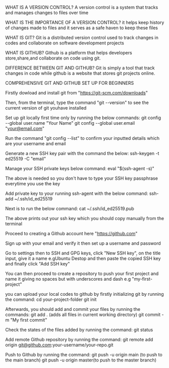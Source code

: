 

WHAT IS A VERSION CONTROL?
	A version control is a system that tracks and manages changes to files over time

WHAT IS THE IMPORTANCE OF A VERSION CONTROL?
	it helps keep history of changes made to files and it serves as a safe haven to keep these files

WHAT IS GIT?
	Git is a distributed version control used to track changes in codes and collaborate on software development projects

WHAT IS GITHUB?
	Github is a platform that helps developers store,share,and collaborate on code using git.

DIFFERENCE BETWEEN GIT AND GITHUB?
	Git is simply a tool that track changes in code while github is a website that stores git projects online.


COMPREHENSIVE GIT AND GITHUB SET UP FOR BEGINNERS

Firstly dowload and install git from "https://git-scm.com/downloads"


Then, from the terminal, type the command "git --version" to see the current version of git youhave installed

 
Set up git locally first time only by running the below commands:
	git config --global user.name "Your Name"
	git config --global user.email "your@email.com"


Run the command "git config --list" to confirm your inputted details which are your username and email


Generate a new SSH key pair with the command the below:
	 ssh-keygen -t ed25519 -C "email"


Manage your SSH private keys below command:
	eval "$(ssh-agent -s)"

The above is needed so you don't have to type your SSH key passphrase everytime you use the key


Add private key to your running ssh-agent with the below command:
	ssh-add ~/.ssh/id_ed25519


Next is to run the below command:
	 cat ~/.ssh/id_ed25519.pub

The above prints out your ssh key which you should copy manually from the terminal


Proceed to creating a Github account here "https://github.com"


Sign up with your email and verify it then set up a username and password


Go to settings then to SSH and GPG keys, click "New SSH key", on the title input, give it a name e.gUbuntu Destop and then paste the copied SSH key and finally click "Add SSH key"


You can then proceed to create a repository to push your first project and name it giving no spaces but with underscores and dash e.g "my-first-project"

you can upload your local codes to github by firstly initializing git by running the command:
	cd your-project-folder
	git init

Afterwards, you should add and commit your files by running the commands:
	git add . (adds all files in current working directory)
	git commit -m "My first commit"

Check the states of the files added by running the command:
	git status

Add remote Github repository by running the command:
	git remote add origin git@github.com:your-username/your-repo.git

Push to Github by running the command:
	git push -u origin main (to push to the main branch)
	git push -u origin master(to push to the master branch)
